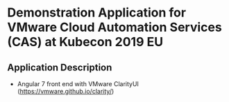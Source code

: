 # Demonstration Application for VMware Cloud Automation Services (CAS) at Kubecon 2019 EU

## Application Description

* Angular 7 front end with VMware ClarityUI (https://vmware.github.io/clarity/)
